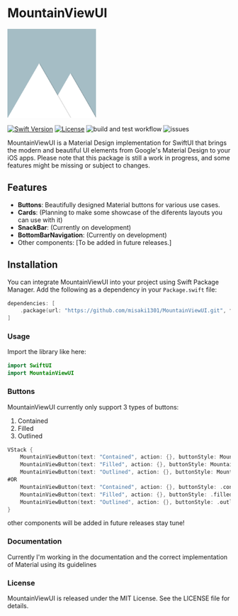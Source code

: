 # MountainViewUI
<img src="/images/MountainViewUI_Banner.png" height="200" />

[![Swift Version](https://img.shields.io/badge/Swift-5.8-orange.svg)](https://swift.org)
[![License](https://img.shields.io/github/license/misaki1301/MountainViewUI)](https://github.com/misaki1301/MountainViewUI/blob/main/LICENSE)
![build and test workflow](https://github.com/misaki1301/MountainViewUI/actions/workflows/swift.yml/badge.svg)
![issues](https://img.shields.io/github/issues/misaki1301/MountainViewUI)


MountainViewUI is a Material Design implementation for SwiftUI that brings the modern and beautiful UI elements from Google's Material Design to your iOS apps. Please note that this package is still a work in progress, and some features might be missing or subject to changes.

## Features

- **Buttons**: Beautifully designed Material buttons for various use cases.
- **Cards**: (Planning to make some showcase of the diferents layouts you can use with it)
- **SnackBar**: (Currently on development)
- **BottomBarNavigation**: (Currently on development)
- Other components: [To be added in future releases.]

## Installation

You can integrate MountainViewUI into your project using Swift Package Manager. Add the following as a dependency in your `Package.swift` file:

```swift
dependencies: [
    .package(url: "https://github.com/misaki1301/MountainViewUI.git", from: "0.1.0")
]
```

### Usage

Import the library like here:
```swift
import SwiftUI
import MountainViewUI
```
### Buttons
MountainViewUI currently only support 3 types of buttons:
1. Contained
2. Filled
3. Outlined
```swift
VStack {
    MountainViewButton(text: "Contained", action: {}, buttonStyle: MountainButtonStyle())
    MountainViewButton(text: "Filled", action: {}, buttonStyle: MountainFillButtonStyle())
    MountainViewButton(text: "Outlined", action: {}, buttonStyle: MountainOutlinedButtonStyle())
#OR
    MountainViewButton(text: "Contained", action: {}, buttonStyle: .contained)
    MountainViewButton(text: "Filled", action: {}, buttonStyle: .filled)
    MountainViewButton(text: "Outlined", action: {}, buttonStyle: .outlined)
}
```
other components will be added in future releases stay tune!

### Documentation
Currently I'm working in the documentation and the correct implementation of Material using its guidelines

### License
MountainViewUI is released under the MIT License. See the LICENSE file for details.



